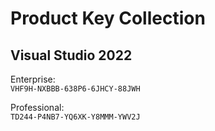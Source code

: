 
# Product Key Collection

## Visual Studio 2022
Enterprise:  
```VHF9H-NXBBB-638P6-6JHCY-88JWH```

Professional:  
```TD244-P4NB7-YQ6XK-Y8MMM-YWV2J```
